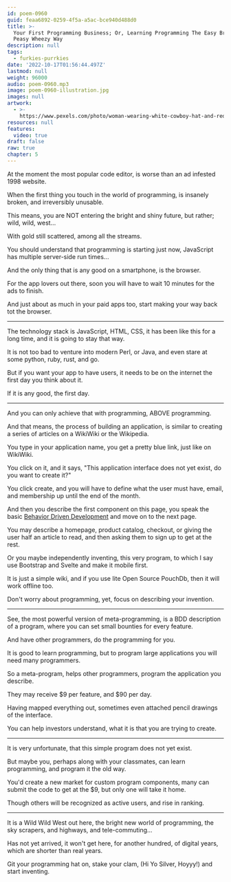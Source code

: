 ```yaml
---
id: poem-0960
guid: feaa6892-0259-4f5a-a5ac-bce940d488d0
title: >-
  Your First Programming Business; Or, Learning Programming The Easy Breezy
  Peasy Wheezy Way
description: null
tags:
  - furkies-purrkies
date: '2022-10-17T01:56:44.497Z'
lastmod: null
weight: 96000
audio: poem-0960.mp3
image: poem-0960-illustration.jpg
images: null
artwork:
  - >-
    https://www.pexels.com/photo/woman-wearing-white-cowboy-hat-and-red-top-riding-on-horse-2986105/
resources: null
features:
  video: true
draft: false
raw: true
chapter: 5
---
```


At the moment the most popular code editor,
is worse than an ad infested 1998 website.

When the first thing you touch in the world of programming,
is insanely broken, and irreversibly unusable.

This means, you are NOT entering the bright and shiny future,
but rather; wild, wild, west...

With gold still scattered,
among all the streams.

You should understand that programming is starting just now,
JavaScript has multiple server-side run times...

And the only thing that is any good on a smartphone,
is the browser.

For the app lovers out there,
soon you will have to wait 10 minutes for the ads to finish.

And just about as much in your paid apps too,
start making your way back tot the browser.

---

The technology stack is JavaScript, HTML, CSS,
it has been like this for a long time, and it is going to stay that way.

It is not too bad to venture into modern Perl, or Java,
and even stare at some python, ruby, rust, and go.

But if you want your app to have users,
it needs to be on the internet the first day you think about it.

If it is any good,
the first day.

---

And you can only achieve that with programming,
ABOVE programming.

And that means, the process of building an application,
is similar to creating a series of articles on a WikiWiki or the Wikipedia.

You type in your application name,
you get a pretty blue link, just like on WikiWiki.

You click on it,
and it says, "This application interface does not yet exist, do you want to create it?"

You click create, and you will have to define what the user must have,
email, and membership up until the end of the month.

And then you describe the first component on this page,
you speak the basic [Behavior Driven Development][1] and move on to the next page.

You may describe a homepage, product catalog, checkout,
or giving the user half an article to read, and then asking them to sign up to get at the rest.

Or you maybe independently inventing,
this very program, to which I say use Bootstrap and Svelte and make it mobile first.

It is just a simple wiki, and if you use lite Open Source PouchDb,
then it will work offline too.

Don't worry about programming, yet,
focus on describing your invention.

---

See, the most powerful version of meta-programming,
is a BDD description of a program, where you can set small bounties for every feature.

And have other programmers,
do the programming for you.

It is good to learn programming,
but to program large applications you will need many programmers.

So a meta-program, helps other programmers,
program the application you describe.

They may receive $9 per feature,
and $90 per day.

Having mapped everything out,
sometimes even attached pencil drawings of the interface.

You can help investors understand,
what it is that you are trying to create.

---

It is very unfortunate,
that this simple program does not yet exist.

But maybe you, perhaps along with your classmates,
can learn programming, and program it the old way.

You'd create a new market for custom program components,
many can submit the code to get at the $9, but only one will take it home.

Though others will be recognized as active users,
and rise in ranking.

---

It is a Wild Wild West out here,
the bright new world of programming, the sky scrapers, and highways, and tele-commuting...

Has not yet arrived, it won't get here,
for another hundred, of digital years, which are shorter than real years.

Git your programming hat on,
stake your clam, (Hi Yo Silver, Hoyyy!) and start inventing.

[1]: https://www.youtube.com/watch?v=ydddSkVz_a8
